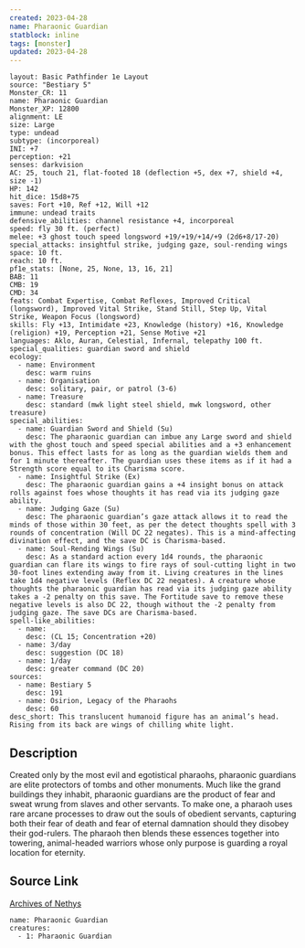 ```yaml
---
created: 2023-04-28
name: Pharaonic Guardian
statblock: inline
tags: [monster]
updated: 2023-04-28
---
```

```statblock
layout: Basic Pathfinder 1e Layout
source: "Bestiary 5"
Monster_CR: 11
name: Pharaonic Guardian
Monster_XP: 12800
alignment: LE
size: Large
type: undead
subtype: (incorporeal)
INI: +7
perception: +21
senses: darkvision
AC: 25, touch 21, flat-footed 18 (deflection +5, dex +7, shield +4, size -1)
HP: 142
hit_dice: 15d8+75
saves: Fort +10, Ref +12, Will +12
immune: undead traits
defensive_abilities: channel resistance +4, incorporeal
speed: fly 30 ft. (perfect)
melee: +3 ghost touch speed longsword +19/+19/+14/+9 (2d6+8/17-20)
special_attacks: insightful strike, judging gaze, soul-rending wings
space: 10 ft.
reach: 10 ft.
pf1e_stats: [None, 25, None, 13, 16, 21]
BAB: 11
CMB: 19
CMD: 34
feats: Combat Expertise, Combat Reflexes, Improved Critical (longsword), Improved Vital Strike, Stand Still, Step Up, Vital Strike, Weapon Focus (longsword)
skills: Fly +13, Intimidate +23, Knowledge (history) +16, Knowledge (religion) +19, Perception +21, Sense Motive +21
languages: Aklo, Auran, Celestial, Infernal, telepathy 100 ft.
special_qualities: guardian sword and shield
ecology:
  - name: Environment
    desc: warm ruins
  - name: Organisation
    desc: solitary, pair, or patrol (3-6)
  - name: Treasure
    desc: standard (mwk light steel shield, mwk longsword, other treasure)
special_abilities:
  - name: Guardian Sword and Shield (Su)
    desc: The pharaonic guardian can imbue any Large sword and shield with the ghost touch and speed special abilities and a +3 enhancement bonus. This effect lasts for as long as the guardian wields them and for 1 minute thereafter. The guardian uses these items as if it had a Strength score equal to its Charisma score.
  - name: Insightful Strike (Ex)
    desc: The pharaonic guardian gains a +4 insight bonus on attack rolls against foes whose thoughts it has read via its judging gaze ability.
  - name: Judging Gaze (Su)
    desc: The pharaonic guardian’s gaze attack allows it to read the minds of those within 30 feet, as per the detect thoughts spell with 3 rounds of concentration (Will DC 22 negates). This is a mind-affecting divination effect, and the save DC is Charisma-based.
  - name: Soul-Rending Wings (Su)
    desc: As a standard action every 1d4 rounds, the pharaonic guardian can flare its wings to fire rays of soul-cutting light in two 30-foot lines extending away from it. Living creatures in the lines take 1d4 negative levels (Reflex DC 22 negates). A creature whose thoughts the pharaonic guardian has read via its judging gaze ability takes a -2 penalty on this save. The Fortitude save to remove these negative levels is also DC 22, though without the -2 penalty from judging gaze. The save DCs are Charisma-based.
spell-like_abilities:
  - name:
    desc: (CL 15; Concentration +20)
  - name: 3/day
    desc: suggestion (DC 18)
  - name: 1/day
    desc: greater command (DC 20)
sources:
  - name: Bestiary 5
    desc: 191
  - name: Osirion, Legacy of the Pharaohs
    desc: 60
desc_short: This translucent humanoid figure has an animal’s head. Rising from its back are wings of chilling white light.
```
## Description
Created only by the most evil and egotistical pharaohs, pharaonic guardians are elite protectors of tombs and other monuments. Much like the grand buildings they inhabit, pharaonic guardians are the product of fear and sweat wrung from slaves and other servants. To make one, a pharaoh uses rare arcane processes to draw out the souls of obedient servants, capturing both their fear of death and fear of eternal damnation should they disobey their god-rulers. The pharaoh then blends these essences together into towering, animal-headed warriors whose only purpose is guarding a royal location for eternity.
## Source Link
[Archives of Nethys](https://aonprd.com/MonsterDisplay.aspx?ItemName=Pharaonic%20Guardian)
```encounter-table
name: Pharaonic Guardian
creatures:
  - 1: Pharaonic Guardian
```
